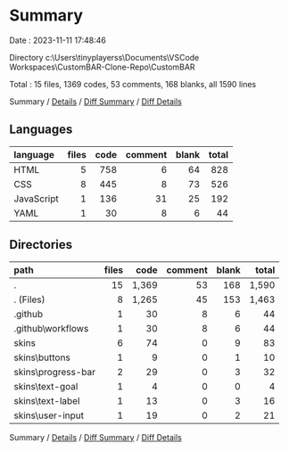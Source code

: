 # Summary

Date : 2023-11-11 17:48:46

Directory c:\\Users\\tinyplayerss\\Documents\\VSCode Workspaces\\CustomBAR-Clone-Repo\\CustomBAR

Total : 15 files,  1369 codes, 53 comments, 168 blanks, all 1590 lines

Summary / [Details](details.md) / [Diff Summary](diff.md) / [Diff Details](diff-details.md)

## Languages
| language | files | code | comment | blank | total |
| :--- | ---: | ---: | ---: | ---: | ---: |
| HTML | 5 | 758 | 6 | 64 | 828 |
| CSS | 8 | 445 | 8 | 73 | 526 |
| JavaScript | 1 | 136 | 31 | 25 | 192 |
| YAML | 1 | 30 | 8 | 6 | 44 |

## Directories
| path | files | code | comment | blank | total |
| :--- | ---: | ---: | ---: | ---: | ---: |
| . | 15 | 1,369 | 53 | 168 | 1,590 |
| . (Files) | 8 | 1,265 | 45 | 153 | 1,463 |
| .github | 1 | 30 | 8 | 6 | 44 |
| .github\\workflows | 1 | 30 | 8 | 6 | 44 |
| skins | 6 | 74 | 0 | 9 | 83 |
| skins\\buttons | 1 | 9 | 0 | 1 | 10 |
| skins\\progress-bar | 2 | 29 | 0 | 3 | 32 |
| skins\\text-goal | 1 | 4 | 0 | 0 | 4 |
| skins\\text-label | 1 | 13 | 0 | 3 | 16 |
| skins\\user-input | 1 | 19 | 0 | 2 | 21 |

Summary / [Details](details.md) / [Diff Summary](diff.md) / [Diff Details](diff-details.md)